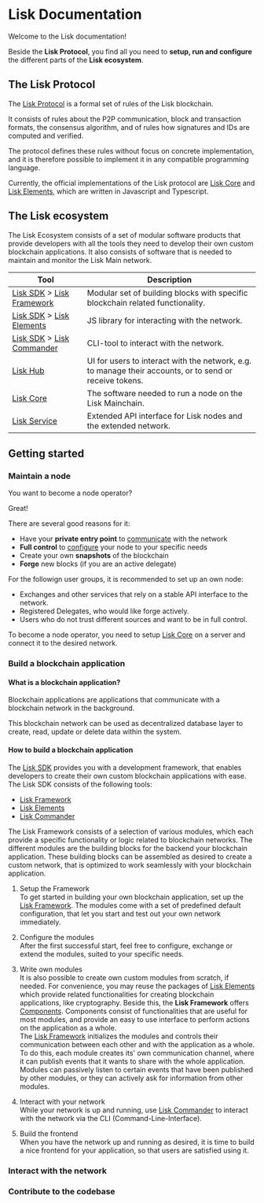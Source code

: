 # Lisk Documentation

Welcome to the Lisk documentation!

Beside the **Lisk Protocol**, you find all you need to **setup, run and configure** the different parts of the **Lisk ecosystem**.

## The Lisk Protocol

The [Lisk Protocol](../lisk-protocol/introduction.md) is a formal set of rules of the Lisk blockchain.

It consists of rules about the P2P communication, block and transaction formats, the consensus algorithm, and of rules how signatures and IDs are computed and verified.

The protocol defines these rules without focus on concrete implementation, and it is therefore possible to implement it in any compatible programming language.

Currently, the official implementations of the Lisk protocol are [Lisk Core](../lisk-core/introduction.md) and [Lisk Elements](../lisk-sdk/lisk-elements/introduction.md), which are written in Javascript and Typescript.

## The Lisk ecosystem

The Lisk Ecosystem consists of a set of modular software products that provide developers with all the tools they need to develop their own custom blockchain applications.
It also consists of software that is needed to maintain and monitor the Lisk Main network.

Tool                                                         | Description
------------------------------------------------------------ | --------------------------------------------------
[Lisk SDK](../lisk-sdk/introduction.md) > [Lisk Framework](../lisk-sdk/lisk-framework/introduction.md) | Modular set of building blocks with specific blockchain related functionality.
[Lisk SDK](../lisk-sdk/introduction.md) > [Lisk Elements](../lisk-sdk/lisk-elements/introduction.md)   | JS library for interacting with the network.
[Lisk SDK](../lisk-sdk/introduction.md) > [Lisk Commander](../lisk-sdk/lisk-commander/introduction.md) | CLI-tool to interact with the network.
[Lisk Hub](../lisk-hub/introduction.md)                      | UI for users to interact with the network, e.g. to manage their accounts, or to send or receive tokens.
[Lisk Core](../lisk-core/introduction.md)                    | The software needed to run a node on the Lisk Mainchain.
[Lisk Service](../lisk-service/introduction.md)              | Extended API interface for Lisk nodes and the extended network.

## Getting started

### Maintain a node

You want to become a node operator?

Great!

There are several good reasons for it:

- Have your **private entry point** to [communicate](../lisk-core/api) with the network
- **Full control** to [configure](../lisk-core/configuration.md) your node to your specific needs
- Create your own **snapshots** of the blockchain
- **Forge** new blocks (if you are an active delegate)

For the followign user groups, it is recommended to set up an own node:

- Exchanges and other services that rely on a stable API interface to the network.
- Registered Delegates, who would like forge actively.
- Users who do not trust different sources and want to be in full control.

To become a node operator, you need to setup [Lisk Core](../lisk-core/introduction.md) on a server and connect it to the desired network.

### Build a blockchain application

#### What is a blockchain application?

Blockchain applications are applications that communicate with a blockchain network in the background.

This blockchain network can be used as decentralized database layer to create, read, update or delete data within the system.


#### How to build a blockchain application

The [Lisk SDK](../lisk-sdk/introduction.md) provides you with a development framework, that enables developers to create their own custom blockchain applications with ease.
The Lisk SDK consists of the following tools:

- [Lisk Framework](../lisk-sdk/lisk-framework/introduction.md)
- [Lisk Elements](../lisk-sdk/lisk-elements/introduction.md)
- [Lisk Commander](../lisk-sdk/lisk-commander/introduction.md)

The Lisk Framework consists of a selection of various modules, which each provide a specific functionality or logic related to blockchain networks.
The different modules are the building blocks for the backend your blockchain application.
These building blocks can be assembled as desired to create a custom network, that is optimized to work seamlessly with your blockchain application.

1. Setup the Framework<br>
To get started in building your own blockchain application, set up the [Lisk Framework](../lisk-sdk/lisk-framework/introduction.md).
The modules come with a set of predefined default configuration, that let you start and test out your own network immediately.

2. Configure the modules<br>
After the first successful start, feel free to configure, exchange or extend the modules, suited to your specific needs.

3. Write own modules<br>
It is also possible to create own custom modules from scratch, if needed.
For convenience, you may reuse the packages of [Lisk Elements](../lisk-sdk/lisk-elements/introduction.md) which provide related functionalities for creating blockchain applications, like cryptography.
Beside this, the **Lisk Framework** offers [Components](../lisk-sdk/lisk-framework/introduction.md).
Components consist of functionalities that are useful for most modules, and provide an easy to use interface to perform actions on the application as a whole.
<br>The [Lisk Framework](../lisk-sdk/lisk-framework/introduction.md) initializes the modules and controls their communication between each other and with the application as a whole.
To do this, each module creates its' own communication channel, where it can publish events that it wants to share with the whole application.
Modules can passively listen to certain events that have been published by other modules, or they can actively ask for information from other modules.

4. Interact with your network<br>
While your network is up and running, use [Lisk Commander](../lisk-sdk/lisk-commander/introduction.md) to interact with the network via the CLI (Command-Line-Interface).

5. Build the frontend<br>
When you have the network up and running as desired, it is time to build a nice frontend for your application, so that users are satisfied using it.

### Interact with the network

### Contribute to the codebase


